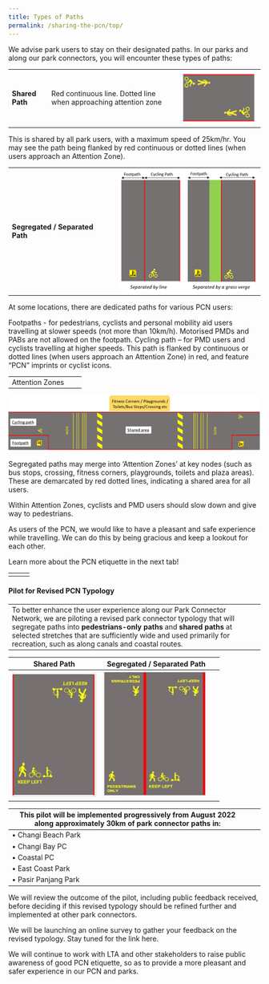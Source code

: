 ```yaml
---
title: Types of Paths
permalink: /sharing-the-pcn/top/
---
```

We advise park users to stay on their designated paths. In our parks and along our park connectors, you will encounter these types of paths:



|  | | |
| -------- | -------- | -------- |
| **Shared Path**    | Red continuous line. Dotted line when approaching attention zone   | ![](/images/Shared%20Path%20Horizontal.png) |


This is shared by all park users, with a maximum speed of 25km/hr. You may see the path being flanked by red continuous or dotted lines (when users approach an Attention Zone).



|  | |  |
| -------- | -------- | -------- |
| **Segregated / Separated Path**     |      |  ![Alt text for image on Isomer site](/images/Segregated%20%20Separated%20Path.png)   |


At some locations, there are dedicated paths for various PCN users:

Footpaths - for pedestrians, cyclists and personal mobility aid users travelling at slower speeds (not more than 10km/h). Motorised PMDs and PABs are not allowed on the footpath.
Cycling path – for PMD users and cyclists travelling at higher speeds. This path is flanked by continuous or dotted lines (when users approach an Attention Zone) in red, and feature “PCN” imprints or cyclist icons.





|  |  |  |
| -------- | -------- | -------- |
| Attention Zones     |    |     |

![Alt text for image on Isomer site](/images/Attention%20Zones.png)

Segregated paths may merge into ‘Attention Zones’ at key nodes (such as bus stops, crossing, fitness corners, playgrounds, toilets and plaza areas). These are demarcated by red dotted lines, indicating a shared area for all users.

Within Attention Zones, cyclists and PMD users should slow down and give way to pedestrians.

 As users of the PCN, we would like to have a pleasant and safe experience while travelling. We can do this by being gracious and keep a lookout for each other. 
 
 Learn more about the PCN etiquette in the next tab!


| | |  |
| -------- | -------- | -------- |
|  |  | |

 




#### Pilot for Revised PCN Typology

|  |  |  |
| -------- | -------- | -------- |
| To better enhance the user experience along our Park Connector Network, we are piloting a revised park connector typology that will segregate paths into **pedestrians-only paths** and **shared paths** at selected stretches that are sufficiently wide and used primarily for recreation, such as along canals and coastal routes.

| Shared Path | Segregated / Separated Path |  |
| -------- | -------- | -------- |
| ![Pilot-shared path](/images/pilot-shared%20path.jpeg)    | ![Pilot - segregated path](/images/pilot-segregated%20path.png) 





|  This pilot will be implemented progressively from August 2022 along approximately 30km of park connector paths in: |  |  |
| -------- | -------- | -------- |
| • Changi Beach Park  |  |  |
| • Changi Bay PC |  |  |
| • Coastal PC |  |  |
| • East Coast Park  |  |  |
| • Pasir Panjang Park  |  |  |

We will review the outcome of the pilot, including public feedback received, before deciding if this revised typology should be refined further and implemented at other park connectors.

We will be launching an online survey to gather your feedback on the revised typology. Stay tuned for the link here.

We will continue to work with LTA and other stakeholders to raise public awareness of good PCN etiquette, so as to provide a more pleasant and safer experience in our PCN and parks.